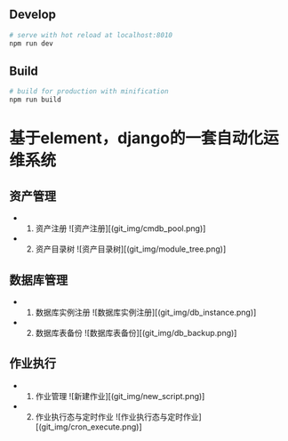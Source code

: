 ## Develop

``` bash
# serve with hot reload at localhost:8010
npm run dev
```

## Build

``` bash
# build for production with minification
npm run build
```

# 基于element，django的一套自动化运维系统

## 资产管理
- 1. 资产注册
![资产注册][(git_img/cmdb_pool.png)]
- 2. 资产目录树
![资产目录树][(git_img/module_tree.png)]

## 数据库管理
- 1. 数据库实例注册
![数据库实例注册][(git_img/db_instance.png)]
- 2. 数据库表备份
![数据库表备份][(git_img/db_backup.png)]

## 作业执行
- 1. 作业管理
![新建作业][(git_img/new_script.png)]
- 2. 作业执行态与定时作业
![作业执行态与定时作业][(git_img/cron_execute.png)]